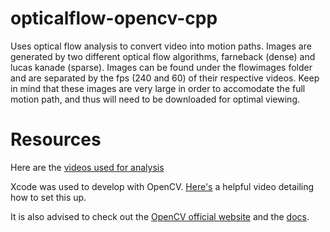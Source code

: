 # opticalflow-opencv-cpp
Uses optical flow analysis to convert video into motion paths. Images are generated by two
different optical flow algorithms, farneback (dense) and lucas kanade (sparse). Images can be found
under the flowimages folder and are separated by the fps (240 and 60) of their respective videos.
Keep in mind that these images are very large in order to accomodate the full motion path, and thus
will need to be downloaded for optimal viewing.

# Resources
Here are the [videos used for analysis](https://drive.google.com/open?id=1tGOOCLuhptdMx-McrgoeJ6zHkUeBpKsj)

Xcode was used to develop with OpenCV. [Here's](https://www.youtube.com/watch?v=o62iO8SssZk) a helpful video detailing how to set this up.

It is also advised to check out the [OpenCV official website](https://opencv.org) and the [docs](https://docs.opencv.org/3.0-beta/).


